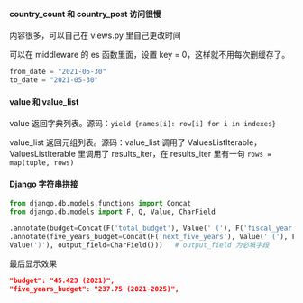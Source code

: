
#### country_count 和 country_post 访问很慢  

内容很多，可以自己在 views.py 里自己更改时间  

可以在 middleware 的 es 函数里面，设置 key = 0，这样就不用每次删缓存了。  

```python 
from_date = "2021-05-30"
to_date = "2021-05-30"
```


#### value 和 value_list  

value 返回字典列表。源码：`yield {names[i]: row[i] for i in indexes}`  

value_list 返回元组列表。源码：value_list 调用了 ValuesListIterable，ValuesListIterable 里调用了 results_iter，在 results_iter 里有一句 `rows = map(tuple, rows)`  


#### Django 字符串拼接  

```python
from django.db.models.functions import Concat
from django.db.models import F, Q, Value, CharField

.annotate(budget=Concat(F('total_budget'), Value(' ('), F('fiscal_year'), Value(')'), output_field=CharField()))
.annotate(five_years_budget=Concat(F('next_five_years'), Value(' ('), F('fiscal_year'), Value('-'), F('fiscal_year') + 4, 
Value(')'), output_field=CharField()))   # output_field 为必填字段  
```

最后显示效果  
```json
"budget": "45.423 (2021)",
"five_years_budget": "237.75 (2021-2025)",
```

